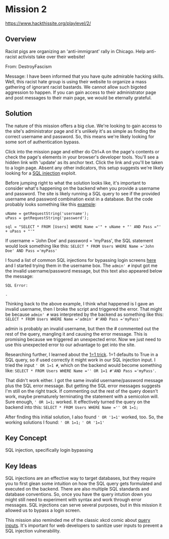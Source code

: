# Mission 2
https://www.hackthissite.org/playlevel/2/

## Overview
Racist pigs are organizing an 'anti-immigrant' rally in Chicago. Help anti-racist activists take over their website!

From: DestroyFascism

Message: I have been informed that you have quite admirable hacking skills. Well, this racist hate group is using their website to organize a mass gathering of ignorant racist bastards. We cannot allow such bigoted aggression to happen. If you can gain access to their administrator page and post messages to their main page, we would be eternally grateful.

## Solution
The nature of this mission offers a big clue. We're looking to gain access to the site's administrator page and it's unlikely it's as simple as finding the correct username and password. So, this means we're likely looking for some sort of authentication bypass.

Click into the mission page and either do Ctrl+A on the page's contents or check the page's elements in your browser's developer tools. You'll see a hidden link with 'update' as its anchor text. Click the link and you'll be taken to a login page. Absent any other indicators, this setup suggests we're likely looking for a [SQL injection](https://www.w3schools.com/sql/sql_injection.asp) exploit.

Before jumping right to what the solution looks like, it's important to consider what's happening on the backend when you provide a username and password. The site is likely running a SQL query to see if the provided username and password combination exist in a database. But the code probably looks something like this [example](https://www.w3schools.com/sql/sql_injection.asp#:~:text=SQL%20Injection%20Based%20on%20%22%22=%22%22%20is%20Always%20True):

```
uName = getRequestString('username');
uPass = getRequestString('password');

sql = "SELECT * FROM [Users] WHERE Name ='" + uName + "' AND Pass ="' + uPass + "'"
```

If username = 'John Doe' and password = 'myPass', the SQL statement would look something like this:
`SELECT * FROM Users WHERE Name ='John Doe' AND Pass ='myPass'`

I found a list of common SQL injections for bypassing login screens [here](https://www.netsparker.com/blog/web-security/sql-injection-cheat-sheet/#ByPassingLoginScreens) and I started trying them in the username box. The `admin' #` input got me the invalid username/password message, but this text also appeared below the message:
```
SQL Error:

.
```

Thinking back to the above example, I think what happened is I gave an invalid username, then I broke the script and triggered the error. That might be because `admin' #` was interpreted by the backend as something like this:
`SELECT * FROM Users WHERE Name ='admin' #'AND Pass ='myPass'`

admin is probably an invalid username, but then the # commented out the rest of the query, mangling it and causing the error message. This is promising because we triggered an unexpected error. Now we just need to use this unexpected error to our advantage to get into the site.

Researching further, I learned about the [1=1 trick](https://www.w3schools.com/sql/sql_injection.asp#:~:text=SQL%20Injection%20Based%20on%201%3D1%20is%20Always%20True&text=The%20original%20purpose%20of%20the,with%20a%20given%20user%20id.&text=The%20SQL%20above%20is%20valid,1%3D1%20is%20always%20TRUE.). 1=1 defaults to True in a SQL query, so if used correctly it might work in our SQL injection input. I tried the input `' OR 1=1 #`, which on the backend would become something like: 
`SELECT * FROM Users WHERE Name ='' OR 1=1 #'AND Pass ='myPass'`.

That didn't work either. I got the same invalid username/password message plus the SQL error message. But getting the SQL error messages suggests I'm still on the right track. If commenting out the rest of the query doesn't work, maybe prematurely terminating the statement with a semicolon will. Sure enough, `' OR 1=1;` worked. It effectively turned the  query on the backend into this:
`SELECT * FROM Users WHERE Name ='' OR 1=1;`

After finding this initial solution, I also found `' OR '1=1'` worked, too. So, the working solutions I found:
`' OR 1=1;`
`' OR '1=1'`

## Key Concept
SQL injection, specifically login bypassing

## Key Ideas
SQL injections are an effective way to target databases, but they require you to first glean some intuition on how the SQL query gets formulated and executed on the backend. There are also multiple SQL standards and database conventions. So, once you have the query intution down you might still need to experiment with syntax and work through error messages. SQL injections can serve several purposes, but in this mission it allowed us to bypass a login screen.

This mission also reminded me of the classic xkcd comic about [query inputs](https://xkcd.com/327/). It's important for web developers to sanitize user inputs to prevent a SQL injection vulnerability.